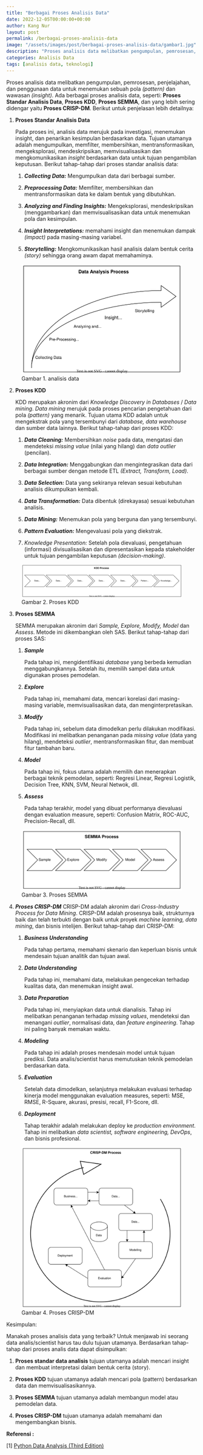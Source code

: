 ```yaml
---
title: "Berbagai Proses Analisis Data"
date: 2022-12-05T00:00:00+00:00
author: Kang Nur
layout: post
permalink: /berbagai-proses-analisis-data
image: "/assets/images/post/berbagai-proses-analisis-data/gambar1.jpg"
description: "Proses analisis data melibatkan pengumpulan, pemrosesan, penjelajahan, dan penggunaan data untuk menemukan sebuah pola"
categories: Analisis Data
tags: [analisis data, teknologi]
---
```

<p>Proses analisis data melibatkan pengumpulan, pemrosesan, penjelajahan, dan penggunaan data untuk menemukan sebuah pola <em>(pattern)</em> dan wawasan <em>(insight)</em>. Ada berbagai proses analisis data, seperti: <strong>Proses Standar Analisis Data</strong>, <strong>Proses KDD</strong>, <strong>Proses SEMMA</strong>, dan yang lebih sering didengar yaitu <strong>Proses CRISP-DM</strong>. Berikut untuk penjelasan lebih detailnya:</p>
<ol>
<li><p><strong>Proses Standar Analisis Data</strong></p>
<p>Pada proses ini, analisis data merujuk pada investigasi, menemukan insight, dan penarikan kesimpulan berdasarkan data. Tujuan utamanya adalah mengumpulkan, memfilter, membersihkan, mentransformasikan, mengeksplorasi, mendeskripsikan, memvisualisasikan dan mengkomunikasikan <em>insight</em> berdasarkan data untuk tujuan pengambilan keputusan. Berikut tahap-tahap dari proses standar analisis data:&nbsp;</p>
<ol>
<li><p><strong><em>Collecting Data:</em></strong> Mengumpulkan data dari berbagai sumber.</p>
</li>
<li><p><strong><em>Preprocessing Data:</em></strong> Memfilter, membersihkan dan mentransformasikan data ke dalam bentuk yang dibutuhkan.</p>
</li>
<li><p><strong><em>Analyzing and Finding Insights:</em></strong> Mengeksplorasi, mendeskripsikan (menggambarkan) dan memvisualisasikan data untuk menemukan pola dan kesimpulan.</p>
</li>
<li><p><strong><em>Insight Interpretations:</em></strong> memahami insight dan menemukan dampak <em>(impact)</em> pada masing-masing variabel.</p>
</li>
<li><p><strong><em>Storytelling:</em></strong> Mengkomunikasikan hasil analisis dalam bentuk cerita <em>(story)</em> sehingga orang awam dapat memahaminya.</p>
</li>
</ol>
</li>
</ol>
<figure>

<center><img src="/assets/images/post/berbagai-proses-analisis-data/gambar2.svg"></center>

<figcaption>Gambar 1. analisis data</figcaption>

</figure>

<ol start="2">
<li><p><strong>Proses KDD</strong></p>
<p>KDD merupakan akronim dari <em>Knowledge Discovery in Databases</em> / <em>Data mining</em>. <em>Data mining</em> merujuk pada proses pencarian pengetahuan dari pola <em>(pattern)</em> yang menarik. Tujuan utama KDD adalah untuk mengekstrak pola yang tersembunyi dari <em>database, data warehouse</em> dan sumber data lainnya. Berikut tahap-tahap dari proses KDD:</p>
<ol>
<li><p><strong><em>Data Cleaning:</em></strong> Membersihkan <em>noise</em> pada data, mengatasi dan mendeteksi <em>missing value</em> (nilai yang hilang) dan <em>data outlier</em> (pencilan).</p>
</li>
<li><p><strong><em>Data Integration:</em></strong> Menggabungkan dan mengintegrasikan data dari berbagai sumber dengan metode ETL <em>(Extract, Transform, Load)</em>.</p>
</li>
<li><p><strong><em>Data Selection:</em></strong> Data yang sekiranya relevan sesuai kebutuhan analisis dikumpulkan kembali.</p>
</li>
<li><p><strong><em>Data Transformation:</em></strong> Data dibentuk (direkayasa) sesuai kebutuhan analisis.</p>
</li>
<li><p><strong><em>Data Mining:</em></strong> Menemukan pola yang berguna dan yang tersembunyi.</p>
</li>
<li><p><strong><em>Pattern Evaluation:</em></strong> Mengevaluasi pola yang diekstrak.</p>
</li>
<li><p><em>Knowledge Presentation:</em> Setelah pola dievaluasi, pengetahuan (informasi) divisualisasikan dan dipresentasikan kepada stakeholder untuk tujuan pengambilan keputusan <em>(decision-making)</em>.</p>
</li>
</ol>
</li>
</ol>
<figure>

<center><img src="/assets/images/post/berbagai-proses-analisis-data/gambar3.svg"></center>

<figcaption>Gambar 2. Proses KDD</figcaption>

</figure>

<ol start="3">
<li><p><strong>Proses SEMMA</strong></p>
<p>SEMMA merupakan akronim dari <em>Sample, Explore, Modify, Model</em> dan <em>Assess</em>. Metode ini dikembangkan oleh SAS. Berikut tahap-tahap dari proses SAS:</p>
<ol>
<li><p><strong><em>Sample</em></strong></p>
<p>Pada tahap ini, mengidentifikasi <em>database</em> yang berbeda kemudian menggabungkannya. Setelah itu, memilih sampel data untuk digunakan proses pemodelan.</p>
</li>
<li><p><strong><em>Explore</em></strong></p>
<p>Pada tahap ini, memahami data, mencari korelasi dari masing-masing variable, memvisualisasikan data, dan menginterpretasikan.</p>
</li>
<li><p><strong><em>Modify</em></strong></p>
<p>Pada tahap ini, sebelum data dimodelkan perlu dilakukan modifikasi. Modifikasi ini melibatkan penanganan pada <em>missing value</em> (data yang hilang), mendeteksi <em>outlier</em>, mentransformasikan fitur, dan membuat fitur tambahan baru.</p>
</li>
<li><p><strong><em>Model</em></strong></p>
<p>Pada tahap ini, fokus utama adalah memilih dan menerapkan berbagai teknik pemodelan, seperti: Regresi Linear, Regresi Logistik, Decision Tree, KNN, SVM, Neural Netwok, dll.</p>
</li>
<li><p><strong><em>Assess</em></strong></p>
<p>Pada tahap terakhir, model yang dibuat performanya dievaluasi dengan evaluation measure, seperti: Confusion Matrix, ROC-AUC, Precision-Recall, dll.</p>
</li>
</ol>
</li>
</ol>
<figure>

<center><img src="/assets/images/post/berbagai-proses-analisis-data/gambar4.svg"></center>

<figcaption>Gambar 3. Proses SEMMA</figcaption>

</figure>

<ol start="4">
<li><p><strong><em>Proses CRISP-DM</em></strong>
CRISP-DM adalah akronim dari <em>Cross-Industry Process for Data Mining</em>. CRISP-DM adalah prosesnya baik, strukturnya baik dan telah terbukti dengan baik untuk proyek <em>machine learning, data mining</em>, dan bisnis intelijen. Berikut tahap-tahap dari CRISP-DM:</p>
<ol>
<li><p><strong><em>Business Understanding</em></strong></p>
<p>Pada tahap pertama, memahami skenario dan keperluan bisnis untuk mendesain tujuan analitik dan tujuan awal.</p>
</li>
<li><p><strong><em>Data Understanding</em></strong></p>
<p>Pada tahap ini, memahami data, melakukan pengecekan terhadap kualitas data, dan menemukan insight awal.</p>
</li>
<li><p><strong><em>Data Preparation</em></strong></p>
<p>Pada tahap ini, menyiapkan data untuk dianalisis. Tahap ini melibatkan penanganan terhadap <em>missing values</em>, mendeteksi dan menangani <em>outlier</em>, normalisasi data, dan <em>feature engineering</em>. Tahap ini paling banyak memakan waktu.</p>
</li>
<li><p><strong><em>Modeling</em></strong></p>
<p>Pada tahap ini adalah proses mendesain model untuk tujuan prediksi. Data analis/scientist harus memutuskan teknik pemodelan berdasarkan data.</p>
</li>
<li><p><strong><em>Evaluation</em></strong></p>
<p>Setelah data dimodelkan, selanjutnya melakukan evaluasi terhadap kinerja model menggunakan evaluation measures, seperti: MSE, RMSE, R-Square, akurasi, presisi, recall, F1-Score, dll.</p>
</li>
<li><p><strong><em>Deployment</em></strong></p>
<p>Tahap terakhir adalah melakukan deploy ke <em>production environment</em>. Tahap ini melibatkan <em>data scientist, software engineering, DevOps</em>, dan bisnis profesional.</p>
</li>
</ol>
</li>
</ol>
<figure>

<center><img src="/assets/images/post/berbagai-proses-analisis-data/gambar5.svg"></center>

<figcaption>Gambar 4. Proses CRISP-DM</figcaption>

</figure>

<p>Kesimpulan:</p>
<p>Manakah proses analisis data yang terbaik? Untuk menjawab ini seorang data analis/scientist harus tau dulu tujuan utamanya. Berdasarkan tahap-tahap dari proses analis data dapat disimpulkan:</p>
<ol>
<li><p><strong>Proses standar data analisis</strong> tujuan utamanya adalah mencari insight dan membuat interpretasi dalam bentuk cerita (story).</p>
</li>
<li><p><strong>Proses KDD</strong> tujuan utamanya adalah mencari pola (pattern) berdasarkan data dan memvisualisasikannya.</p>
</li>
<li><p><strong>Proses SEMMA</strong> tujuan utamanya adalah membangun model atau pemodelan data.</p>
</li>
<li><p><strong>Proses CRISP-DM</strong> tujuan utamanya adalah memahami dan mengembangkan bisnis.</p>
</li>
</ol>
<p><strong>Referensi :</strong></p>
<p>[1] <a href="https://www.amazon.com/Python-Data-Analysis-collection-visualization-ebook/dp/B0859CVGB4">Python Data Analysis (Third Edition)</a></p>
